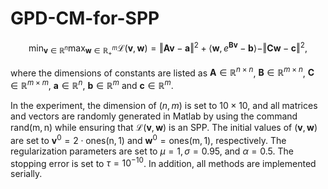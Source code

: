 # GPD-CM-for-SPP

$$
\min_{\mathbf{v}\in \mathbb{R}^{n}}\max_{\mathbf{w}\in \mathbb{R}^{m}_{+}}\mathcal{L}(\mathbf{v},\mathbf{w})=\Vert\mathbf{A}\mathbf{v}-\mathbf{a}\Vert^{2}+\langle\mathbf{w},e^{\mathbf{B}\mathbf{v}}-\mathbf{b}\rangle-\Vert\mathbf{C}\mathbf{w}-\mathbf{c}\Vert^{2},
$$

where the dimensions of constants are listed as $\mathbf{A}\in \mathbb{R}^{n\times n}$, $\mathbf{B}\in \mathbb{R}^{m\times n}$, $\mathbf{C}\in \mathbb{R}^{m\times m}$, $\mathbf{a}\in \mathbb{R}^{n}$, $\mathbf{b}\in \mathbb{R}^{m}$ and $\mathbf{c}\in \mathbb{R}^{m}$. 

In the experiment, the dimension of $(n,m)$ is set to $10\times10$, and all matrices and vectors are randomly generated in Matlab by using the command $\mathsf{rand(m,n)}$ while ensuring that $\mathcal{L}(\mathbf{v},\mathbf{w})$ is an SPP. The initial values of $(\mathbf{v},\mathbf{w})$ are set to $\mathbf{v}^{0}=2\cdot\mathsf{ones(n,1)}$ and $\mathbf{w}^{0}=\mathsf{ones(m,1)}$, respectively. The regularization parameters are set to $\mu=1, \sigma=0.95,$ and $\alpha=0.5$. The stopping error is set to $\tau =10^{-10}$. In addition, all methods are implemented serially. 
